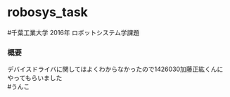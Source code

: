 # robosys_task
#千葉工業大学 2016年 ロボットシステム学課題
### 概要
デバイスドライバに関してはよくわからなかったので1426030加藤正紘くんにやってもらいました  
#うんこ

